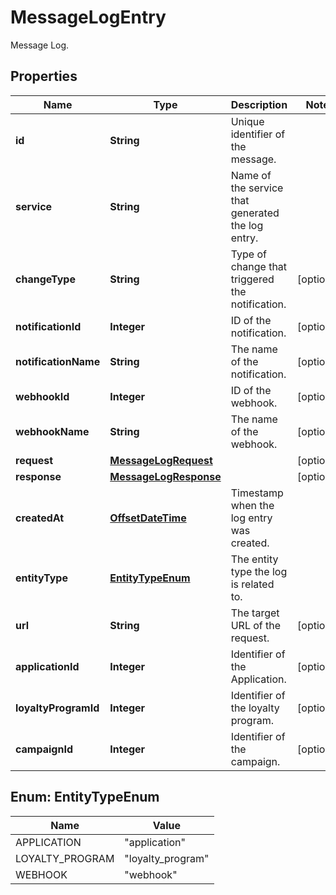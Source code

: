 

# MessageLogEntry

Message Log.
## Properties

Name | Type | Description | Notes
------------ | ------------- | ------------- | -------------
**id** | **String** | Unique identifier of the message. | 
**service** | **String** | Name of the service that generated the log entry. | 
**changeType** | **String** | Type of change that triggered the notification. |  [optional]
**notificationId** | **Integer** | ID of the notification. |  [optional]
**notificationName** | **String** | The name of the notification. |  [optional]
**webhookId** | **Integer** | ID of the webhook. |  [optional]
**webhookName** | **String** | The name of the webhook. |  [optional]
**request** | [**MessageLogRequest**](MessageLogRequest.md) |  |  [optional]
**response** | [**MessageLogResponse**](MessageLogResponse.md) |  |  [optional]
**createdAt** | [**OffsetDateTime**](OffsetDateTime.md) | Timestamp when the log entry was created. | 
**entityType** | [**EntityTypeEnum**](#EntityTypeEnum) | The entity type the log is related to.  | 
**url** | **String** | The target URL of the request. |  [optional]
**applicationId** | **Integer** | Identifier of the Application. |  [optional]
**loyaltyProgramId** | **Integer** | Identifier of the loyalty program. |  [optional]
**campaignId** | **Integer** | Identifier of the campaign. |  [optional]



## Enum: EntityTypeEnum

Name | Value
---- | -----
APPLICATION | &quot;application&quot;
LOYALTY_PROGRAM | &quot;loyalty_program&quot;
WEBHOOK | &quot;webhook&quot;



